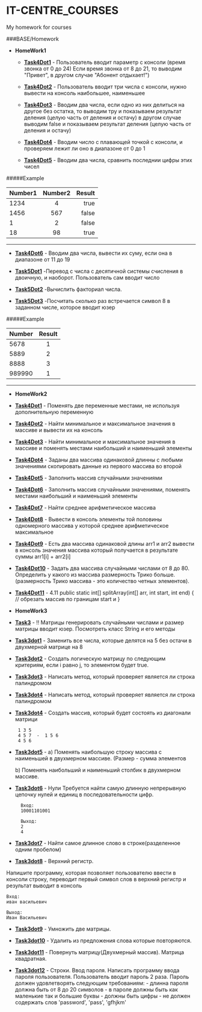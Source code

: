 IT-CENTRE_COURSES
=================

My homework for courses

###BASE/Homework
 
- **HomeWork1**
	- [**Task4Dot1**](https://github.com/Partizanin/IT-CENTRE_COURSES/blob/master/BASE/Homework/HomeWork1/Task4Dot1.java) -  Пользователь вводит параметр с консоли (время звонка от 0 до 24)
				Если время звонка от 8 до 21, то выводим "Привет", в другом случае "Абонент отдыхает!")

	- [**Task4Dot2**](https://github.com/Partizanin/IT-CENTRE_COURSES/blob/master/BASE/Homework/HomeWork1/Task4Dot2.java) - Пользователь вводит три числа с консоли, нужно вывести на консоль наибольшее, наименьшее
	
	- [**Task4Dot3**](https://github.com/Partizanin/IT-CENTRE_COURSES/blob/master/BASE/Homework/HomeWork1/Task4Dot3.java) -  Вводим два числа, если одно из них делиться на другое без остатка, то выводим тру и показываем результат деления (целую часть от деления  и остачу)
				в другом случае выводим false и показываем результат деления (целую часть от деления  и остачу)
	
	- [**Task4Dot4**](https://github.com/Partizanin/IT-CENTRE_COURSES/blob/master/BASE/Homework/HomeWork1/Task4Dot4.java) - Вводим число с плавающей точкой с консоли, и проверяем лежит ли оно в диапазоне от 0 до 1
	
	- [**Task4Dot5**](https://github.com/Partizanin/IT-CENTRE_COURSES/blob/master/BASE/Homework/HomeWork1/Task4Dot5.java) - Вводим два числа, сравнить последнии цифры этих чисел

#####Example

| Number1 | Number2 | Result |
| ------- |:-------:| ------:|
| 1234    |     4   | true   |
| 1456    |     567 | false  |
| 1       |     2   | false  |
| 18      |     98  | true   |


----------


- [**Task4Dot6**](https://github.com/Partizanin/IT-CENTRE_COURSES/blob/master/BASE/Homework/HomeWork1/Task4Dot6.java) - Вводим два числа, вывести их суму, если она в диапазоне от 11 до 19

 - [**Task5Dot1**](https://github.com/Partizanin/IT-CENTRE_COURSES/blob/master/BASE/Homework/HomeWork1/Task5Dot1.java) -Перевод с числа с десятичной системы счисления в двоичную, и наоборот. Пользователь сам вводит число

 - [**Task5Dot2**](https://github.com/Partizanin/IT-CENTRE_COURSES/blob/master/BASE/Homework/HomeWork1/Task5Dot2.java) -Вычислить факториал числа. 

 - [**Task5Dot3**](https://github.com/Partizanin/IT-CENTRE_COURSES/blob/master/BASE/Homework/HomeWork1/Task5Dot3.java) -Посчитать сколько раз встречается символ 8 в заданном числе, которое вводит юзер

#####Example

| Number | Result |
| -------|:------:|
| 5678   |  1     | 
| 5889   |  2     | 
| 8888   |  3     | 
| 989990 |  1     | 


----------


- **HomeWork2**

 - [**Task4Dot1**](https://github.com/Partizanin/IT-CENTRE_COURSES/blob/master/BASE/Homework/HomeWork2/Task4dot1.java) - Поменять две переменные местами, не используя дополнительную переменную


 - [**Task4Dot2**](https://github.com/Partizanin/IT-CENTRE_COURSES/blob/master/BASE/Homework/HomeWork2/Task4dot2.java) - Найти минимальное и максимальное значения в массиве и вывести их на консоль
 

  - [**Task4Dot3**](https://github.com/Partizanin/IT-CENTRE_COURSES/blob/master/BASE/Homework/HomeWork2/Task4dot3.java) - Найти минимальное и максимальное значения в массиве и поменять местами наибольший и наименьший элементы



  - [**Task4Dot4**](https://github.com/Partizanin/IT-CENTRE_COURSES/blob/master/BASE/Homework/HomeWork2/Task4dot4.java) - Заданы два массива одинаковой длинны с любыми значениями	скопировать данные из первого массива во второй
  

  - [**Task4Dot5**](https://github.com/Partizanin/IT-CENTRE_COURSES/blob/master/BASE/Homework/HomeWork2/Task4dot5.java) - Заполнить массив случайными значениями
  

  - [**Task4Dot6**](https://github.com/Partizanin/IT-CENTRE_COURSES/blob/master/BASE/Homework/HomeWork2/Task4dot6.java) - Заполнить массив случайными значениями, поменять местами наибольший	и наименьший элементы
  

  - [**Task4Dot7**](https://github.com/Partizanin/IT-CENTRE_COURSES/blob/master/BASE/Homework/HomeWork2/Task4dot7.java) - Найти среднее арифметическое массива
  

  - [**Task4Dot8**](https://github.com/Partizanin/IT-CENTRE_COURSES/blob/master/BASE/Homework/HomeWork2/Task4dot8.java) - Вывести в консоль элементы той половины одномерного массива у которой среднее арифметическое максимальное	
  
  - [**Task4Dot9**](https://github.com/Partizanin/IT-CENTRE_COURSES/blob/master/BASE/Homework/HomeWork2/Task4dot9.java) - Eсть два массива одинаковой длины arr1 и arr2 вывести в консоль значения массива	который получается в результате суммы arr1[i] + arr2[i] 
  
  - [**Task4Dot10**](https://github.com/Partizanin/IT-CENTRE_COURSES/blob/master/BASE/Homework/HomeWork2/Task4dot10.java) - Задать два массива случайными числами от 8 до 80. Определить у какого из массива размерность Трико больше.(размерность Трико массива - это количество четных элементов).	
  
  - [**Task4Dot11**](https://github.com/Partizanin/IT-CENTRE_COURSES/blob/master/BASE/Homework/HomeWork2/Task4dot11.java) - 4.11  public static int[] splitArray(int[] arr, int start, int end) { // обрезать массив по границам start и 
  }

- **HomeWork3**

 - [**Task3**](https://github.com/Partizanin/IT-CENTRE_COURSES/blob/master/BASE/Homework/HomeWork3/Task3.java) - !! Матрицы генерировать случайными числами и размер матрицы вводит юзер. Посмотреть класс String и его методы

 - [**Task3dot1**](https://github.com/Partizanin/IT-CENTRE_COURSES/blob/master/BASE/Homework/HomeWork2/Task4dot10.java) - Заменить все числа, которые делятся на 5 без остачи в двухмерной матрице на 8

 - [**Task3dot2**](https://github.com/Partizanin/IT-CENTRE_COURSES/blob/master/BASE/Homework/HomeWork3/Task3dot2.java) - Создать логическую матрицу по следующим критериям, если і равно j, то элементом будет true.

 - [**Task3dot3**](https://github.com/Partizanin/IT-CENTRE_COURSES/blob/master/BASE/Homework/HomeWork3/Task3dot3.java) - Написать метод, который проверяет является ли строка палиндромом
 
 - [**Task3dot4**](https://github.com/Partizanin/IT-CENTRE_COURSES/blob/master/BASE/Homework/HomeWork3/Task3dot4.java) - Написать метод, который проверяет является ли строка палиндромом
 
 - [**Task3dot4**](https://github.com/Partizanin/IT-CENTRE_COURSES/blob/master/BASE/Homework/HomeWork3/Task3dot4.java) - Создать массив, который будет состоять из диагонали матрици
	    
		1 3 5
		4 5 7  -  1 5 6
		4 5 6

 - [**Task3dot5**](https://github.com/Partizanin/IT-CENTRE_COURSES/blob/master/BASE/Homework/HomeWork3/Task3dot5.java) - а) Поменять наибольшую строку массива с наименьшей в двухмерном массиве. (Размер - сумма элементов 
 
     b) Поменять наибольший и наименьший столбик в двухмерном массиве.

- [**Task3dot6**](https://github.com/Partizanin/IT-CENTRE_COURSES/blob/master/BASE/Homework/HomeWork3/Task3dot6.java) - Нули Требуется найти самую длинную непрерывную цепочку нулей  и единиц в последовательности цифр.

	   	Вход:
		10001101001
		
		Выход:
		2  
		4	
		
		
 
 - [**Task3dot7**](https://github.com/Partizanin/IT-CENTRE_COURSES/blob/master/BASE/Homework/HomeWork3/Task3dot7.java) - Найти самое длинное слово в строке(разделенное одним пробелом)	
 

 - [**Task3dot8**](https://github.com/Partizanin/IT-CENTRE_COURSES/blob/master/BASE/Homework/HomeWork3/Task3dot8.java) - Верхний регистр.

Напишите программу, которая позволяет пользователю ввести в консоли строку,  переводит первый символ слов в верхний регистр и результат выводит в консоль
	
	
	Вход: 
	иван васильевич
		
	Выход:
	Иван Васильевич
	
	    
 - [**Task3dot9**](https://github.com/Partizanin/IT-CENTRE_COURSES/blob/master/BASE/Homework/HomeWork3/Task3dot9.java) - Умножить две матрицы.

  - [**Task3dot10**](https://github.com/Partizanin/IT-CENTRE_COURSES/blob/master/BASE/Homework/HomeWork3/Task3dot10.java) - Удалить из предложения слова которые повторяются.
   
  - [**Task3dot11**](https://github.com/Partizanin/IT-CENTRE_COURSES/blob/master/BASE/Homework/HomeWork3/Task3dot11.java) - Повернуть матрицу(Двухмерный массив). Матрица квадратная.

  - [**Task3dot12**](https://github.com/Partizanin/IT-CENTRE_COURSES/blob/master/BASE/Homework/HomeWork3/Task3dot12.java) - Строки. Ввод пароля.
		Написать программу ввода пароля пользователя. Пользователь вводит пароль 2 раза. Пароль должен удовлетворять следующим требованиям:
		- длинна пароля должна быть от 8 до 20 символов
		- в пароле должны быть как маленькие так и большие буквы
		- должны быть цифры
		- не должен содержать слов 'password', 'pass', 'gfhjkm'
